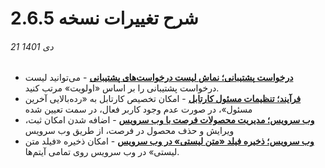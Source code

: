 #  شرح تغییرات نسخه 2.6.5
###### 21 دی 1401

- [**درخواست پشتیبانی؛ نماش لیست درخواست‌های پشتیبانی**](https://github.com/1stco/PayamGostarDocs/blob/master/help2.5.4/Settings/Personalization-crm/Manage-requests/PrioritySetting_2.6.5.md#Priority) - می‌توانید لیست درخواست پشتیبانی را بر اساس «اولویت» مرتب کنید.
- [**فرآیند؛ تنظیمات مسئول کارتابل**](https://github.com/1stco/PayamGostarDocs/blob/master/help2.5.4/Settings/Personalization-crm/Overview/Process-design/Create-a-work-cycle/Cardboard/2.6.0/CartableSetting_2.6.5.md#TopLevel) - امکان تخصیص کارتابل به «رده‌بالایی آخرین مسئول»، در صورت عدم وجود کاربر فعال، در سمت تعیین شده
- [**وب سرویس؛ مدیریت محصولات فرصت با وب سرویس**](https://developer.payamgostar.com/wp-content/uploads/2021/04/Opportunity.pdf) - اضافه شدن امکان ثبت، ویرایش و حذف محصول در فرصت، از طریق وب سرویس
- [**وب سرویس؛ ذخیره فیلد «متن لیستی» در وب سرویس**](https://developer.payamgostar.com/) - امکان ذخیره «فیلد متن لیستی» در وب سرویس روی تمامی آیتم‌ها.

